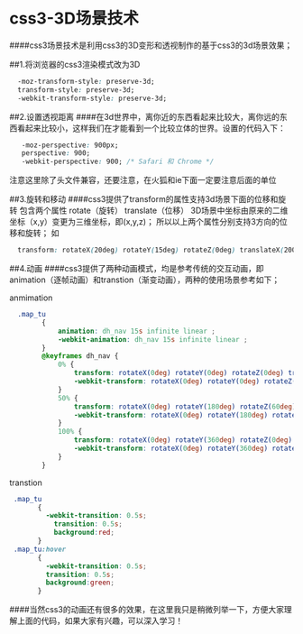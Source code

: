 # css3-3D场景技术
####css3场景技术是利用css3的3D变形和透视制作的基于css3的3d场景效果；

##1.将浏览器的css3渲染模式改为3D
```css  
  -moz-transform-style: preserve-3d;
  transform-style: preserve-3d;
  -webkit-transform-style: preserve-3d;
```
##2.设置透视距离
####在3d世界中，离你近的东西看起来比较大，离你远的东西看起来比较小，这样我们在才能看到一个比较立体的世界。设置的代码入下：
```css  
   -moz-perspective: 900px;
   perspective: 900;
   -webkit-perspective: 900; /* Safari 和 Chrome */
```
注意这里除了头文件兼容，还要注意，在火狐和ie下面一定要注意后面的单位

##3.旋转和移动
####css3提供了transform的属性支持3d场景下面的位移和旋转
包含两个属性
rotate（旋转）
translate（位移）
3D场景中坐标由原来的二维坐标（x,y）变更为三维坐标，即(x,y,z)；
所以以上两个属性分别支持3方向的位移和旋转；
如
```css  
  transform: rotateX(20deg) rotateY(15deg) rotateZ(0deg) translateX(200px) translateY(300px) translateZ(300px);
```

##4.动画
####css3提供了两种动画模式，均是参考传统的交互动画，即animation（逐帧动画）和transtion（渐变动画），两种的使用场景参考如下；

anmimation
```css  
  .map_tu
        {
            animation: dh_nav 15s infinite linear ;
            -webkit-animation: dh_nav 15s infinite linear ;
        }
        @keyframes dh_nav {
            0% {
                transform: rotateX(0deg) rotateY(0deg) rotateZ(0deg) translateX(0px) translateY(300px) translateZ(0px);
                -webkit-transform: rotateX(0deg) rotateY(0deg) rotateZ(0deg) translateX(0px) translateY(300px) translateZ(0px);
            }
            50% {
                transform: rotateX(0deg) rotateY(180deg) rotateZ(60deg) translateX(0px) translateY(900px) translateZ(3000px);
                -webkit-transform: rotateX(0deg) rotateY(180deg) rotateZ(60deg) translateX(0px) translateY(900px) translateZ(3000px);
            }
            100% {
                transform: rotateX(0deg) rotateY(360deg) rotateZ(0deg) translateX(0px) translateY(300px) translateZ(0px);
                -webkit-transform: rotateX(0deg) rotateY(360deg) rotateZ(0deg) translateX(0px) translateY(300px) translateZ(0px);
            }
        }
```
 transtion
 ```css  
  .map_tu
        {
          -webkit-transition: 0.5s;
	        transition: 0.5s;
	        background:red;
        }
  .map_tu:hover
        {
          -webkit-transition: 0.5s;
          transition: 0.5s;
          background:green;
        }
```

####当然css3的动画还有很多的效果，在这里我只是稍微列举一下，方便大家理解上面的代码，如果大家有兴趣，可以深入学习！
